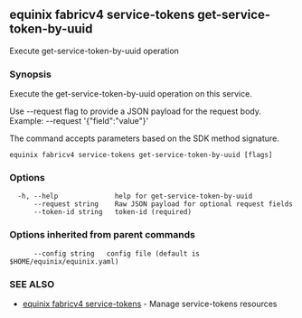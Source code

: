 ## equinix fabricv4 service-tokens get-service-token-by-uuid

Execute get-service-token-by-uuid operation

### Synopsis

Execute the get-service-token-by-uuid operation on this service.

Use --request flag to provide a JSON payload for the request body.
Example: --request '{"field":"value"}'

The command accepts parameters based on the SDK method signature.

```
equinix fabricv4 service-tokens get-service-token-by-uuid [flags]
```

### Options

```
  -h, --help              help for get-service-token-by-uuid
      --request string    Raw JSON payload for optional request fields
      --token-id string   token-id (required)
```

### Options inherited from parent commands

```
      --config string   config file (default is $HOME/equinix/equinix.yaml)
```

### SEE ALSO

* [equinix fabricv4 service-tokens](equinix_fabricv4_service-tokens.md)	 - Manage service-tokens resources


